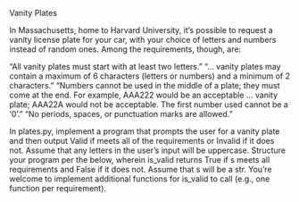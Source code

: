 Vanity Plates

In Massachusetts, home to Harvard University, it’s possible to request a vanity license plate for your car, with your choice of letters and numbers instead of random ones. Among the requirements, though, are:

“All vanity plates must start with at least two letters.”
“… vanity plates may contain a maximum of 6 characters (letters or numbers) and a minimum of 2 characters.”
“Numbers cannot be used in the middle of a plate; they must come at the end. For example, AAA222 would be an acceptable … vanity plate; AAA22A would not be acceptable. The first number used cannot be a ‘0’.”
“No periods, spaces, or punctuation marks are allowed.”

In plates.py, implement a program that prompts the user for a vanity plate and then output Valid if meets all of the requirements or Invalid if it does not. Assume that any letters in the user’s input will be uppercase. Structure your program per the below, wherein is_valid returns True if s meets all requirements and False if it does not. Assume that s will be a str. You’re welcome to implement additional functions for is_valid to call (e.g., one function per requirement).
